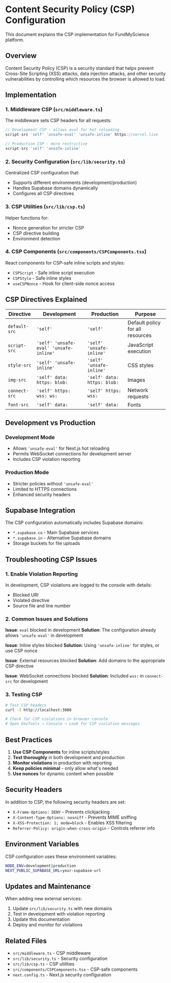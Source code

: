 # Content Security Policy (CSP) Configuration

This document explains the CSP implementation for FundMyScience platform.

## Overview

Content Security Policy (CSP) is a security standard that helps prevent Cross-Site Scripting (XSS) attacks, data injection attacks, and other security vulnerabilities by controlling which resources the browser is allowed to load.

## Implementation

### 1. Middleware CSP (`src/middleware.ts`)

The middleware sets CSP headers for all requests:

```typescript
// Development CSP - allows eval for hot reloading
script-src 'self' 'unsafe-eval' 'unsafe-inline' https://vercel.live

// Production CSP - more restrictive
script-src 'self' 'unsafe-inline'
```

### 2. Security Configuration (`src/lib/security.ts`)

Centralized CSP configuration that:
- Supports different environments (development/production)
- Handles Supabase domains dynamically
- Configures all CSP directives

### 3. CSP Utilities (`src/lib/csp.ts`)

Helper functions for:
- Nonce generation for stricter CSP
- CSP directive building
- Environment detection

### 4. CSP Components (`src/components/CSPComponents.tsx`)

React components for CSP-safe inline scripts and styles:
- `CSPScript` - Safe inline script execution
- `CSPStyle` - Safe inline styles
- `useCSPNonce` - Hook for client-side nonce access

## CSP Directives Explained

| Directive | Development | Production | Purpose |
|-----------|-------------|------------|---------|
| `default-src` | `'self'` | `'self'` | Default policy for all resources |
| `script-src` | `'self' 'unsafe-eval' 'unsafe-inline'` | `'self' 'unsafe-inline'` | JavaScript execution |
| `style-src` | `'self' 'unsafe-inline'` | `'self' 'unsafe-inline'` | CSS styles |
| `img-src` | `'self' data: https: blob:` | `'self' data: https: blob:` | Images |
| `connect-src` | `'self' https: wss: ws:` | `'self' https: wss:` | Network requests |
| `font-src` | `'self' data:` | `'self' data:` | Fonts |

## Development vs Production

### Development Mode
- Allows `'unsafe-eval'` for Next.js hot reloading
- Permits WebSocket connections for development server
- Includes CSP violation reporting

### Production Mode
- Stricter policies without `'unsafe-eval'`
- Limited to HTTPS connections
- Enhanced security headers

## Supabase Integration

The CSP configuration automatically includes Supabase domains:
- `*.supabase.co` - Main Supabase services
- `*.supabase.in` - Alternative Supabase domains
- Storage buckets for file uploads

## Troubleshooting CSP Issues

### 1. Enable Violation Reporting
In development, CSP violations are logged to the console with details:
- Blocked URI
- Violated directive  
- Source file and line number

### 2. Common Issues and Solutions

**Issue**: `eval` blocked in development
**Solution**: The configuration already allows `'unsafe-eval'` in development

**Issue**: Inline styles blocked
**Solution**: Using `'unsafe-inline'` for styles, or use CSP nonce

**Issue**: External resources blocked
**Solution**: Add domains to the appropriate CSP directive

**Issue**: WebSocket connections blocked
**Solution**: Included `wss:` in `connect-src` for development

### 3. Testing CSP

```bash
# Test CSP headers
curl -I http://localhost:3000

# Check for CSP violations in browser console
# Open DevTools → Console → Look for CSP violation messages
```

## Best Practices

1. **Use CSP Components** for inline scripts/styles
2. **Test thoroughly** in both development and production
3. **Monitor violations** in production with reporting
4. **Keep policies minimal** - only allow what's needed
5. **Use nonces** for dynamic content when possible

## Security Headers

In addition to CSP, the following security headers are set:

- `X-Frame-Options: DENY` - Prevents clickjacking
- `X-Content-Type-Options: nosniff` - Prevents MIME sniffing
- `X-XSS-Protection: 1; mode=block` - Enables XSS filtering
- `Referrer-Policy: origin-when-cross-origin` - Controls referrer info

## Environment Variables

CSP configuration uses these environment variables:

```bash
NODE_ENV=development|production
NEXT_PUBLIC_SUPABASE_URL=your-supabase-url
```

## Updates and Maintenance

When adding new external services:

1. Update `src/lib/security.ts` with new domains
2. Test in development with violation reporting
3. Update this documentation
4. Deploy and monitor for violations

## Related Files

- `src/middleware.ts` - CSP middleware
- `src/lib/security.ts` - Security configuration  
- `src/lib/csp.ts` - CSP utilities
- `src/components/CSPComponents.tsx` - CSP-safe components
- `next.config.ts` - Next.js security configuration

